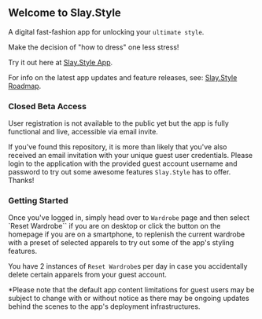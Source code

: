 ## Welcome to Slay.Style

A digital fast-fashion app for unlocking your `ultimate style`.

Make the decision of "how to dress" one less stress!

Try it out here at [Slay.Style App](https://slay.style).

For info on the latest app updates and feature releases, see: [Slay.Style Roadmap](https://slay.style/roadmap).

### Closed Beta Access

User registration is not available to the public yet but the app is fully functional and live, accessible via email invite.

If you've found this repository, it is more than likely that you've also received an email invitation with your unique guest user credentials. Please login to the application with the provided guest account username and password to try out some awesome features `Slay.Style` has to offer. Thanks!

### Getting Started

Once you've logged in, simply head over to `Wardrobe` page and then select `Reset Wardrobe`` if you are on desktop or click the button on the homepage if you are on a smartphone, to replenish the current wardrobe with a preset of selected apparels to try out some of the app's styling features.

You have 2 instances of `Reset Wardrobe`s per day in case you accidentally delete certain apparels from your guest account.

*Please note that the default app content limitations for guest users may be subject to change with or without notice as there may be ongoing updates behind the scenes to the app's deployment infrastructures.
